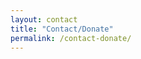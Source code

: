 ```yaml
---
layout: contact
title: "Contact/Donate"
permalink: /contact-donate/
---
```

<div class="col-md">
    <link href='https://actionnetwork.org/css/style-embed-v3.css' rel='stylesheet' type='text/css' />
    <script src='https://actionnetwork.org/widgets/v5/form/contact-nwa-dsa?format=js&source=widget'></script>
    <div id='can-form-area-contact-nwa-dsa' style='width: 100%'><!-- this div is the target for our HTML insertion --></div>
</div>
<div class="col-md">
    <script src='https://actionnetwork.org/widgets/v5/fundraising/donate-to-nwa-dsa?format=js&source=widget'></script>
    <div id='can-fundraising-area-donate-to-nwa-dsa' style='width: 100%'><!-- this div is the target for our HTML insertion --></div>
</div>